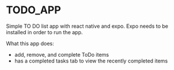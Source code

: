 # TODO_APP
Simple TO DO list app with react native and expo.
Expo needs to be installed in order to run the app.

What this app does: 
- add, remove, and complete ToDo items
- has a completed tasks tab to view the recently completed items
 
